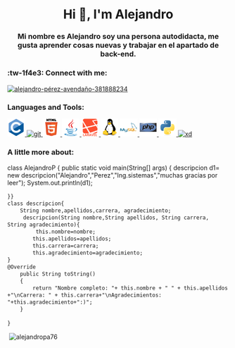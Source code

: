 <h1 align="center">Hi 👋, I'm Alejandro</h1>
<h3 align="center">Mi nombre es Alejandro soy una persona autodidacta, me gusta aprender cosas nuevas y trabajar en el apartado de back-end.</h3>

<h3 align="left">:tw-1f4e3:  Connect with me:</h3>
<p align="left">
<a href="https://linkedin.com/in/alejandro-pérez-avendaño-381888234" target="blank"><img align="center" src="https://raw.githubusercontent.com/rahuldkjain/github-profile-readme-generator/master/src/images/icons/Social/linked-in-alt.svg" alt="alejandro-pérez-avendaño-381888234" height="30" width="40" /></a>
</p>

<h3 align="left">Languages and Tools:</h3>
<p align="left"> <a href="https://www.cprogramming.com/" target="_blank" rel="noreferrer"> <img src="https://raw.githubusercontent.com/devicons/devicon/master/icons/c/c-original.svg" alt="c" width="40" height="40"/> </a> <a href="https://git-scm.com/" target="_blank" rel="noreferrer"> <img src="https://www.vectorlogo.zone/logos/git-scm/git-scm-icon.svg" alt="git" width="40" height="40"/> </a> <a href="https://www.w3.org/html/" target="_blank" rel="noreferrer"> <img src="https://raw.githubusercontent.com/devicons/devicon/master/icons/html5/html5-original-wordmark.svg" alt="html5" width="40" height="40"/> </a> <a href="https://www.java.com" target="_blank" rel="noreferrer"> <img src="https://raw.githubusercontent.com/devicons/devicon/master/icons/java/java-original.svg" alt="java" width="40" height="40"/> </a> <a href="https://laravel.com/" target="_blank" rel="noreferrer"> <img src="https://raw.githubusercontent.com/devicons/devicon/master/icons/laravel/laravel-plain-wordmark.svg" alt="laravel" width="40" height="40"/> </a> <a href="https://www.linux.org/" target="_blank" rel="noreferrer"> <img src="https://raw.githubusercontent.com/devicons/devicon/master/icons/linux/linux-original.svg" alt="linux" width="40" height="40"/> </a> <a href="https://www.mysql.com/" target="_blank" rel="noreferrer"> <img src="https://raw.githubusercontent.com/devicons/devicon/master/icons/mysql/mysql-original-wordmark.svg" alt="mysql" width="40" height="40"/> </a> <a href="https://www.php.net" target="_blank" rel="noreferrer"> <img src="https://raw.githubusercontent.com/devicons/devicon/master/icons/php/php-original.svg" alt="php" width="40" height="40"/> </a> <a href="https://www.python.org" target="_blank" rel="noreferrer"> <img src="https://raw.githubusercontent.com/devicons/devicon/master/icons/python/python-original.svg" alt="python" width="40" height="40"/> </a> <a href="https://www.adobe.com/products/xd.html" target="_blank" rel="noreferrer"> <img src="https://cdn.worldvectorlogo.com/logos/adobe-xd.svg" alt="xd" width="40" height="40"/> </a> </p>
<h3 align="left">A little more about:</h3>
    class AlejandroP {
        public static void main(String[] args) {
           descripcion d1= new descripcion("Alejandro","Perez","Ing.sistemas","muchas gracias por leer");
            System.out.println(d1);
          
           
    }}
    class descripcion{
        String nombre,apellidos,carrera, agradecimiento;
         descripcion(String nombre,String apellidos, String carrera, String agradecimiento){  
             this.nombre=nombre;  
            this.apellidos=apellidos;
            this.carrera=carrera;
            this.agradecimiento=agradecimiento;  
    }
    @Override
    	public String toString()
    	{
    		return "Nombre completo: "+ this.nombre + " " + this.apellidos +"\nCarrera: " + this.carrera+"\nAgradecimientos: "+this.agradecimiento+":)";
    	}
    
    }
    
<p>&nbsp;<img align="center" src="https://github-readme-stats.vercel.app/api?username=alejandropa76&show_icons=true&locale=en" alt="alejandropa76" /></p>
